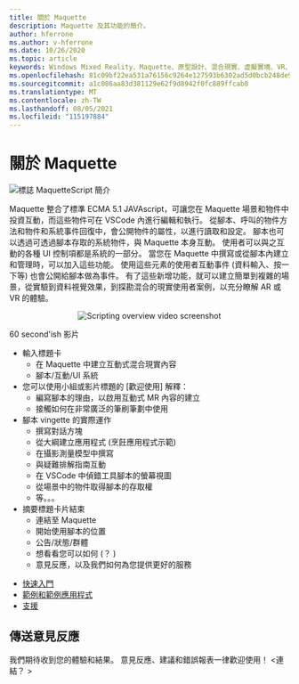 ```yaml
---
title: 關於 Maquette
description: Maquette 及其功能的簡介。
author: hferrone
ms.author: v-hferrone
ms.date: 10/26/2020
ms.topic: article
keywords: Windows Mixed Reality、Maquette、原型設計、混合現實、虛擬實境、VR、MR、意見反應、意見反應中樞、bug
ms.openlocfilehash: 81c09bf22ea531a76156c9264e127593b6302ad5d0bcb248de9518bfb647717b
ms.sourcegitcommit: a1c086aa83d381129e62f9d8942f0fc889ffcab0
ms.translationtype: MT
ms.contentlocale: zh-TW
ms.lasthandoff: 08/05/2021
ms.locfileid: "115197884"
---
```

# <a name="about-maquette"></a>關於 Maquette

<!-- TODO(Harrison): Need consolidated logo with text -->
![標誌 ](../images/MaquetteIcon.png) MaquetteScript 簡介

<!-- TODO(Harrison/Stefan): Add more high level, less technical explanation of what Maquette is and why it's useful in MR development. 
          - Differentiate between Maquette and MaquetteScript
          - Separate out each of Maquette's main parts and add content
          - Give brief explanations of use case or examples
-->
Maquette 整合了標準 ECMA 5.1 JAVAscript，可讓您在 Maquette 場景和物件中投資互動，而這些物件可在 VSCode 內進行編輯和執行。 從腳本、呼叫的物件方法和物件和系統事件回復中，會公開物件的屬性，以進行讀取和設定。 腳本也可以透過可透過腳本存取的系統物件，與 Maquette 本身互動。 使用者可以與之互動的各種 UI 控制項都是系統的一部分。 當您在 Maquette 中撰寫或從腳本內建立和管理時，可以加入這些功能。 使用這些元素的使用者互動事件 (資料輸入、按一下等) 也會公開給腳本做為事件。 有了這些新增功能，就可以建立簡單到複雜的場景，從實驗到資料視覺效果，到探勘混合的現實使用者案例，以充分瞭解 AR 或 VR 的體驗。

<p align="center">
  <img src="images/ScriptingOverview.png" alt="Scripting overview video screenshot">
</p>

<!-- TODO(Harrison/Stefan): Get this video recorded or create the content in text form until it's available. -->
60 second'ish 影片
* 輸入標題卡
  * 在 Maquette 中建立互動式混合現實內容
  * 腳本/互動/UI 系統
* 您可以使用小組或影片標題的 [歡迎使用]  解釋：
  * 編寫腳本的理由，以啟用互動式 MR 內容的建立
  * 接觸如何在非常廣泛的筆刷筆劃中使用
* 腳本 vingette 的實際運作
  * 撰寫對話方塊
  * 從大綱建立應用程式 (烹飪應用程式示範) 
  * 在攝影測量模型中撰寫
  * 與疑難排解指南互動
  * 在 VSCode 中偵錯工具腳本的螢幕視圖
  * 從場景中的物件取得腳本的存取權
  * 等。。。
* 摘要標題卡片結束
  * 連結至 Maquette
  * 開始使用腳本的位置
  * 公告/狀態/群體
  * 想看看您可以如何 (？ ) 
  * 意見反應，以及我們如何為您提供更好的服務

<!-- TODO(Harrison): Consider breaking this out into a Maquette journey doc or section as applicable. -->
* [快速入門](installation.md)
* [範例和範例應用程式](../samples/overview.md)
* [支援](../resources/support.md)

<!-- TODO(Harrison): Need to find out why docs feedback footer isn't appearing. -->
## <a name="send-us-feedback"></a>傳送意見反應

我們期待收到您的體驗和結果。 意見反應、建議和錯誤報表一律歡迎使用！
<連結？ >